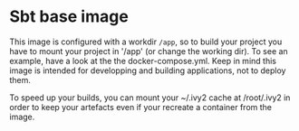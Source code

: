 # Sbt base image

This image is configured with a workdir `/app`, so to build your project you have to mount your project in '/app' (or change the working dir).
To see an example, have a look at the the docker-compose.yml. Keep in mind this image is intended for developping and building applications, not to deploy them.

To speed up your builds, you can mount your ~/.ivy2 cache at /root/.ivy2 in order to keep your artefacts even if your recreate a container from the image.
